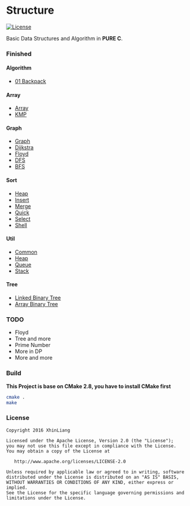 # Structure
[![License](https://img.shields.io/badge/license-Apache%202-blue.svg)](http://www.apache.org/licenses/LICENSE-2.0)

Basic Data Structures and Algorithm in **PURE C**.

### Finished

#### Algorithm
- [01 Backpack](https://github.com/XhinLiang/Structure/blob/master/algorithm/one_zero_pack.c)

#### Array
- [Array](https://github.com/XhinLiang/Structure/blob/master/array/array.c)
- [KMP](https://github.com/XhinLiang/Structure/blob/master/array/kmp.c)

#### Graph
- [Graph](https://github.com/XhinLiang/Structure/blob/master/graph/graph.c)
- [Dijkstra](https://github.com/XhinLiang/Structure/blob/master/graph/dijkstra.c)
- [Floyd](https://github.com/XhinLiang/Structure/blob/master/graph/floyd.c)
- [DFS](https://github.com/XhinLiang/Structure/blob/master/graph/dfs.c)
- [BFS](https://github.com/XhinLiang/Structure/blob/master/graph/bfs.c)

#### Sort
- [Heap](https://github.com/XhinLiang/Structure/blob/master/sort/heap_sort.c)
- [Insert](https://github.com/XhinLiang/Structure/blob/master/sort/insert_sort.c)
- [Merge](https://github.com/XhinLiang/Structure/blob/master/sort/merge_sort.c)
- [Quick](https://github.com/XhinLiang/Structure/blob/master/sort/quick_sort.c)
- [Select](https://github.com/XhinLiang/Structure/blob/master/sort/select_sort.c)
- [Shell](https://github.com/XhinLiang/Structure/blob/master/sort/shell_sort.c)

#### Util
- [Common](https://github.com/XhinLiang/Structure/blob/master/util/common.c)
- [Heap](https://github.com/XhinLiang/Structure/blob/master/util/heap.c)
- [Queue](https://github.com/XhinLiang/Structure/blob/master/util/queue.c)
- [Stack](https://github.com/XhinLiang/Structure/blob/master/util/Stack.c)

#### Tree
- [Linked Binary Tree](https://github.com/XhinLiang/Structure/blob/master/tree/linked_tree.c)
- [Array Binary Tree](https://github.com/XhinLiang/Structure/blob/master/tree/array_tree.c)

### TODO
- Floyd
- Tree and more
- Prime Number
- More in DP
- More and more

### Build
**This Project is base on CMake 2.8, you have to install CMake first**

``` bash
cmake .
make
```

### License

    Copyright 2016 XhinLiang

    Licensed under the Apache License, Version 2.0 (the "License");
    you may not use this file except in compliance with the License.
    You may obtain a copy of the License at

       http://www.apache.org/licenses/LICENSE-2.0

    Unless required by applicable law or agreed to in writing, software
    distributed under the License is distributed on an "AS IS" BASIS,
    WITHOUT WARRANTIES OR CONDITIONS OF ANY KIND, either express or implied.
    See the License for the specific language governing permissions and
    limitations under the License.

